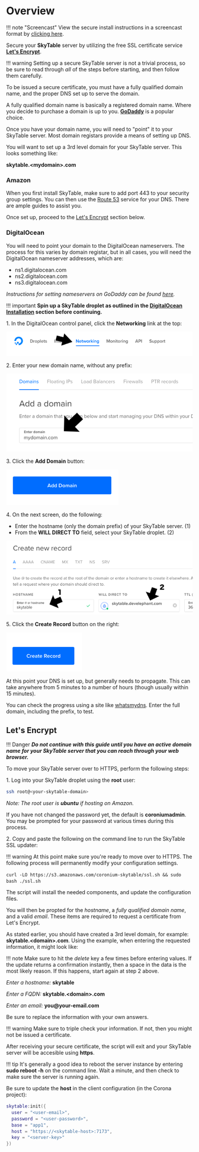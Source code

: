 # Overview

!!! note "Screencast"
    View the secure install instructions in a screencast format by [clicking here](https://youtu.be/8WyWMkVLQWw).

Secure your __SkyTable__ server by utilizing the free SSL certificate service __[Let's Encrypt](https://letsencrypt.org/)__.

!!! warning
    Setting up a secure SkyTable server is not a trivial process, so be sure to read through _all_ of the steps before starting, and then follow them carefully.

To be issued a secure certificate, you must have a fully qualified domain name, and the proper DNS set up to serve the domain.

A fully qualified domain name is basically a registered domain name. Where you decide to purchase a domain is up to you. __[GoDaddy](https://www.godaddy.com/)__ is a popular choice. 

Once you have your domain name, you will need to "point" it to your SkyTable server. Most domain registars provide a means of setting up DNS.

You will want to set up a 3rd level domain for your SkyTable server. This looks something like:

__skytable.<mydomain\>.com__

### Amazon

When you first install SkyTable, make sure to add port 443 to your security group settings. You can then use the [Route 53](https://console.aws.amazon.com/route53/home) service for your DNS. There are ample guides to assist you. 

Once set up, proceed to the [Let's Encrypt](#lets-encrypt) section below.

### DigitalOcean

You will need to point your domain to the DigitalOcean nameservers. The process for this varies by domain registar, but in all cases, you will need the DigitalOcean nameserver addresses, which are:

  - ns1.digitalocean.com
  - ns2.digitalocean.com
  - ns3.digitalocean.com

_Instructions for setting nameservers on GoDaddy can be found [here](https://www.godaddy.com/help/set-custom-nameservers-for-domains-registered-with-godaddy-12317)._

!!! important
    __Spin up a SkyTable droplet as outlined in the [DigitalOcean Installation](install/digitalocean) section before continuing.__

1\. In the DigitalOcean control panel, click the __Networking__ link at the top:

![ssl-step1](imgs/ssl-step01.png)

2\. Enter your new domain name, without any prefix:

![ssl-step2](imgs/ssl-step02.png)

3\. Click the __Add Domain__ button:

![ssl-step3](imgs/ssl-step03.png)

4\. On the next screen, do the following:

 - Enter the hostname (only the domain prefix) of your SkyTable server. (1)
 - From the __WILL DIRECT TO__ field, select your SkyTable droplet. (2)

![ssl-step4](imgs/ssl-step04.png)

5\. Click the __Create Record__ button on the right:

![ssl-step5](imgs/ssl-step05.png)

At this point your DNS is set up, but generally needs to propagate. This can take anywhere from 5 minutes to a number of hours (though usually within 15 minutes). 

You can check the progress using a site like [whatsmydns](https://www.whatsmydns.net/#A/). Enter the full domain, including the prefix, to test.

## Let's Encrypt

!!! Danger
    ___Do not continue with this guide until you have an active domain name for your SkyTable server that you can reach through your web browser.___

To move your SkyTable server over to HTTPS, perform the following steps:

1\. Log into your SkyTable droplet using the __root__ user:

```sh
ssh root@<your-skytable-domain>
```

_Note: The root user is __ubuntu__ if hosting on Amazon._

If you have not changed the password yet, the default is __coroniumadmin__. You may be prompted for your password at various times during this process.

2\. Copy and paste the following on the command line to run the SkyTable SSL updater:

!!! warning
    At this point make sure you're ready to move over to HTTPS. The following process will permanently modify your configuration settings.

`curl -LO https://s3.amazonaws.com/coronium-skytable/ssl.sh && sudo bash ./ssl.sh`

The script will install the needed components, and update the configuration files. 

You will then be propted for the _hostname_, a _fully qualified domain name_, and a valid _email_. These items are required to request a certificate from Let's Encrypt.

As stated earlier, you should have created a 3rd level domain, for example: __skytable.<domain\>.com__. Using the example, when entering the requested information, it might look like:

!!! note
    Make sure to hit the _delete_ key a few times before entering values. If the update returns a confirmation instantly, then a space in the data is the most likely reason. If this happens, start again at step 2 above.

_Enter a hostname:_ __skytable__

_Enter a FQDN:_ __skytable.<domain\>.com__

_Enter an email:_ __you@your-email.com__

Be sure to replace the information with your own answers.

!!! warning
    Make sure to triple check your information. If not, then you might not be issued a certificate.

After receiving your secure certificate, the script will exit and your SkyTable server will be accesible using __https__. 

!!! tip
    It's generally a good idea to reboot the server instance by entering __sudo reboot -h__ on the command line. Wait a minute, and then check to make sure the server is running again.

Be sure to update the __host__ in the client configuration (in the Corona project):

```lua
skytable:init({
  user = "<user-email>",
  password = "<user-password>",
  base = "app1",
  host = "https://<skytable-host>:7173",
  key = "<server-key>"
})
```
